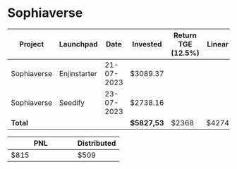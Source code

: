 # Sophiaverse



<table data-full-width="true"><thead><tr><th width="141">Project</th><th width="138">Launchpad</th><th width="132">Date</th><th width="133">Invested</th><th>Return TGE (12.5%)</th><th width="175">Linear</th><th>PNL</th></tr></thead><tbody><tr><td>Sophiaverse</td><td>Enjinstarter</td><td>21-07-2023</td><td>$3089.37</td><td></td><td></td><td></td></tr><tr><td>Sophiaverse</td><td>Seedify</td><td>23-07-2023</td><td>$2738.16</td><td></td><td></td><td></td></tr><tr><td><strong>Total</strong></td><td></td><td></td><td><strong>$5827,53</strong></td><td>$2368</td><td>$4274</td><td><mark style="color:green;">$815</mark></td></tr></tbody></table>

<table data-full-width="true"><thead><tr><th width="135">PNL</th><th>Distributed</th></tr></thead><tbody><tr><td>$815</td><td>$509</td></tr></tbody></table>
